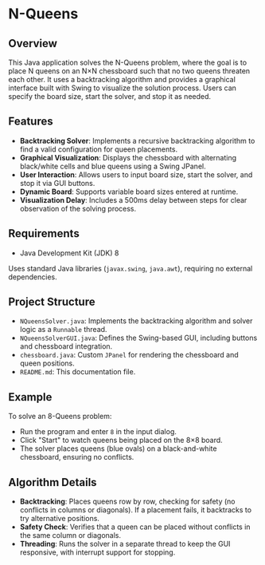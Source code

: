 # N-Queens 

## Overview
This Java application solves the N-Queens problem, where the goal is to place N queens on an N×N chessboard such that no two queens threaten each other. It uses a backtracking algorithm and provides a graphical interface built with Swing to visualize the solution process. Users can specify the board size, start the solver, and stop it as needed.

## Features
- **Backtracking Solver**: Implements a recursive backtracking algorithm to find a valid configuration for queen placements.
- **Graphical Visualization**: Displays the chessboard with alternating black/white cells and blue queens using a Swing JPanel.
- **User Interaction**: Allows users to input board size, start the solver, and stop it via GUI buttons.
- **Dynamic Board**: Supports variable board sizes entered at runtime.
- **Visualization Delay**: Includes a 500ms delay between steps for clear observation of the solving process.

## Requirements
- Java Development Kit (JDK) 8 

Uses standard Java libraries (`javax.swing`, `java.awt`), requiring no external dependencies.

## Project Structure
- `NQueensSolver.java`: Implements the backtracking algorithm and solver logic as a `Runnable` thread.
- `NQueensSolverGUI.java`: Defines the Swing-based GUI, including buttons and chessboard integration.
- `chessboard.java`: Custom `JPanel` for rendering the chessboard and queen positions.
- `README.md`: This documentation file.

## Example
To solve an 8-Queens problem:
- Run the program and enter `8` in the input dialog.
- Click "Start" to watch queens being placed on the 8×8 board.
- The solver places queens (blue ovals) on a black-and-white chessboard, ensuring no conflicts.

## Algorithm Details
- **Backtracking**: Places queens row by row, checking for safety (no conflicts in columns or diagonals). If a placement fails, it backtracks to try alternative positions.
- **Safety Check**: Verifies that a queen can be placed without conflicts in the same column or diagonals.
- **Threading**: Runs the solver in a separate thread to keep the GUI responsive, with interrupt support for stopping.
